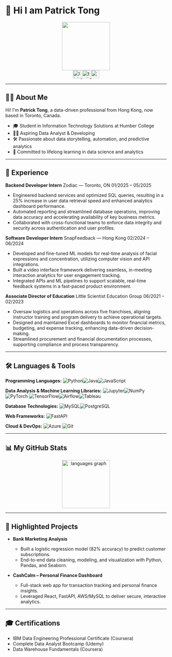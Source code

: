 # 👋 Hi I am Patrick Tong
<div align="center">
  <img height="150" src="https://media.giphy.com/media/M9gbBd9nbDrOTu1Mqx/giphy.gif"  />
</div>
<div align="center">
  <a href="https://www.linkedin.com/in/patrick-tongg/" target="_blank">
    <img src="https://img.shields.io/static/v1?message=LinkedIn&logo=linkedin&label=&color=0077B5&logoColor=white&labelColor=&style=for-the-badge" height="25" alt="linkedin logo" />
  </a>
  <a href="https://twitter.com/patricktongg" target="_blank">
    <img src="https://img.shields.io/static/v1?message=Twitter&logo=twitter&label=&color=1DA1F2&logoColor=white&labelColor=&style=for-the-badge" height="25" alt="twitter logo" />
  </a>
  <a href="mailto:tongchakpupatrick@gmail.com" target="_blank">
    <img src="https://img.shields.io/static/v1?message=Gmail&logo=gmail&label=&color=D14836&logoColor=white&labelColor=&style=for-the-badge" height="25" alt="gmail logo" />
  </a>
</div>

---

## 👨‍💻 About Me

Hi! I'm **Patrick Tong**, a data-driven professional from Hong Kong, now based in Toronto, Canada.

- 🎓 Student in Information Technology Solutions at Humber College
- 👨‍💻 Aspiring Data Analyst & Developing
- 🛠️ Passionate about data storytelling, automation, and predictive analytics
- 🚀 Committed to lifelong learning in data science and analytics

---

## 💼 Experience
**Backend Developer Intern** 
Zodiac — Toronto, ON
01/2025 – 05/2025
  -  Engineered backend services and optimized SQL queries, resulting in a 25% increase in user data retrieval speed and enhanced analytics dashboard performance.
  -  Automated reporting and streamlined database operations, improving data accuracy and accelerating availability of key business metrics.
  -  Collaborated with cross-functional teams to enforce data integrity and security across authentication and user profiles.

**Software Developer Intern**
SnapFeedback — Hong Kong
02/2024 – 06/2024
  -  Developed and fine-tuned ML models for real-time analysis of facial expressions and concentration, utilizing computer vision and API integrations.
  -  Built a video interface framework delivering seamless, in-meeting interaction analytics for user engagement tracking.
  -  Integrated APIs and ML pipelines to support scalable, real-time feedback systems in a fast-paced product environment.
  
**Associate Director of Education**
Little Scientist Education Group
06/2021 – 02/2023
  - Oversaw logistics and operations across five franchises, aligning instructor training and program delivery to achieve operational targets.
  - Designed and maintained Excel dashboards to monitor financial metrics, budgeting, and expense tracking, enhancing data-driven decision-making.
  - Streamlined procurement and financial documentation processes, supporting compliance and process transparency.


---

## 🛠️ Languages & Tools
**Programming Languages:**  ![Python](https://img.shields.io/badge/-Python-3776AB?logo=python&logoColor=white)![Java](https://img.shields.io/badge/-Java-ED8B00?logo=java&logoColor=white)![JavaScript](https://img.shields.io/badge/-JavaScript-F7DF1E?logo=javascript&logoColor=black)

**Data Analysis & Machine Learning Libraries:**  ![Jupyter](https://img.shields.io/badge/Jupyter-F37626?logo=jupyter&logoColor=white)![NumPy](https://img.shields.io/badge/NumPy-013243?logo=numpy&logoColor=white)![PyTorch](https://img.shields.io/badge/PyTorch-EE4C2C?logo=pytorch&logoColor=white)
![TensorFlow](https://img.shields.io/badge/TensorFlow-FF6F00?logo=tensorflow&logoColor=white)![Airflow](https://img.shields.io/badge/Apache%20Airflow-017CEE?logo=apache-airflow&logoColor=white)![Tableau](https://img.shields.io/badge/Tableau-E97627?logo=tableau&logoColor=white)

**Database Technologies:**  ![MySQL](https://img.shields.io/badge/-MySQL-4479A1?logo=mysql&logoColor=white)![PostgreSQL](https://img.shields.io/badge/-PostgreSQL-316192?logo=postgresql&logoColor=white)

**Web Frameworks:**  ![FastAPI](https://img.shields.io/badge/FastAPI-009688?logo=fastapi&logoColor=white)

**Cloud & DevOps:**  ![Azure](https://img.shields.io/badge/Microsoft_Azure-0078D4?logo=microsoft-azure&logoColor=white) ![Git](https://img.shields.io/badge/-Git-F05032?logo=git&logoColor=white)

---

## 📊 My GitHub Stats
<div align="center">
  <img src="https://github-readme-stats.vercel.app/api/top-langs?username=patricktongg&locale=en&hide_title=false&layout=compact&card_width=320&langs_count=5&theme=dracula&hide_border=false" height="150" alt="languages graph" />
</div>

---

## 📁 Highlighted Projects

- **Bank Marketing Analysis**
  - Built a logistic regression model (82% accuracy) to predict customer subscriptions.
  - End-to-end data cleaning, modeling, and visualization with Python, Pandas, and Seaborn.

- **CashCalm – Personal Finance Dashboard**
  - Full-stack web app for transaction tracking and personal finance insights.
  - Leveraged React, FastAPI, AWS/MySQL to deliver secure, interactive analytics.

---

## 🎓 Certifications

- IBM Data Engineering Professional Certificate (Coursera)
- Complete Data Analyst Bootcamp (Udemy)
- Data Warehouse Fundamentals (Coursera)
